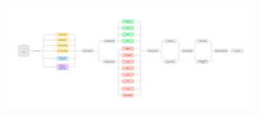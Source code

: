<p align="center">
  <img src="https://raw.githubusercontent.com/kyang4881/KYGit/master/FS/feature_selection_timeseries/docs/artwork/flow_diagram.png" width="800" />
</p>

